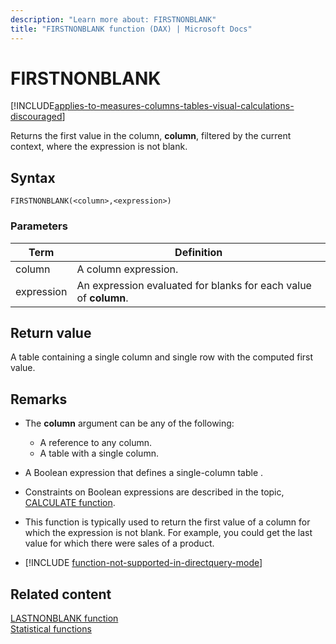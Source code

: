```yaml
---
description: "Learn more about: FIRSTNONBLANK"
title: "FIRSTNONBLANK function (DAX) | Microsoft Docs"
---
```

# FIRSTNONBLANK

[!INCLUDE[applies-to-measures-columns-tables-visual-calculations-discouraged](includes/applies-to-measures-columns-tables-visual-calculations-discouraged.md)]

Returns the first value in the column, **column**, filtered by the current context, where the expression is not blank.  
  
## Syntax  
  
```dax
FIRSTNONBLANK(<column>,<expression>)  
```
  
### Parameters  
  
|Term|Definition|  
|--------|--------------|  
|column|A column expression.|  
|expression|An expression evaluated for blanks for each value of **column**.|  
  
## Return value

A table containing a single column and single row with the computed first value.  
  
## Remarks

- The **column** argument can be any of the following:  
  - A reference to any column.  
  - A table with a single column.  
  
- A Boolean expression that defines a single-column table .  
  
- Constraints on Boolean expressions are described in the topic, [CALCULATE function](calculate-function-dax.md).  
  
- This function is typically used to return the first value of a column for which the expression is not blank. For example, you could get the last value for which there were sales of a product.  
  
- [!INCLUDE [function-not-supported-in-directquery-mode](includes/function-not-supported-in-directquery-mode.md)]
  
## Related content

[LASTNONBLANK function](lastnonblank-function-dax.md)  
[Statistical functions](statistical-functions-dax.md)  
